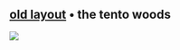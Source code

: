 <h2> <a href="https://github.com/rykuzu/futaba-theme/blob/main/README.md">old layout</a> • the tento woods </h2>
<img src="https://github.com/serphentized/serphentized/blob/main/images/flatline.svg">
